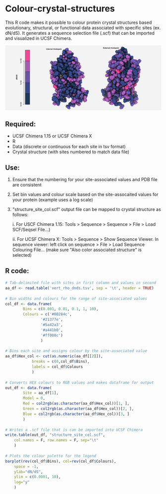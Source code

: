 # Colour-crystal-structures

This R code makes it possible to colour protein crystal structures based evolutionary, structural, or functional data associated with specific sites (ex. dN/dS). It generates a sequence selection file (.scf) that can be imported and visualized in UCSF Chimera.

![Rhodopsin interior vs exterior dN/dS](https://github.com/alexvannynatten/Colour-crystal-structures/blob/b9f60c5636dec16aa6edfd5ea5cce685b61c1b02/rhodopsin_dnds_col.png)

## Required:

- UCSF Chimera 1.15 or UCSF Chimera X
- R
- Data (discrete or continuous for each site in tsv format)
- Crystal structure (with sites numbered to match data file)

## Use:

1. Ensure that the numbering for your site-associated values and PDB file are consistent 

2. Set bin values and colour scale based on the site-assocaited values for your protein (example uses a log scale)

3. "structure_site_col.scf" output file can be mapped to crystal structure as follows: 

	i. For USCF Chimera 1.15: Tools > Sequence > Sequence > File > Load SCF/Seqsel File...)

	ii. For UCSF Chimera X: Tools > Sequence > Show Sequence Viewer. In sequence viewer: left click on sequence > File > Load Sequence Colouring File... (make sure "Also color associated structure" is selected)

## R code:

```r
# Tab-delimited file with sites in first column and values in second
aa_df <- read.table('vert_rho_dnds.tsv', sep = '\t', header = TRUE)

# Bin widths and colours for the range of site-associated values
col_df <- data.frame(
		Bins = c(0.001, 0.01, 0.1, 1, 10),
		Colours = c('#00284c', 
			    '#21377e', 
			    '#5a42a3', 
			    '#a441b0', 
			    '#ff008c')
			    )

# Bins each site and assigns colour by the site-associated value
aa_df$Hex_col <- cut(as.numeric(aa_df[[2]]), 
		    breaks = c(0,col_df$Bins),
		    labels = col_df$Colours
		    )

# Converts HEX colours to RGB values and makes dataframe for output
out_df <- data.frame(
		Site = aa_df[1], 
		Model = 0,
		Red = col2rgb(as.character(aa_df$Hex_col))[1, ],
		Green = col2rgb(as.character(aa_df$Hex_col))[2, ],
		Blue = col2rgb(as.character(aa_df$Hex_col))[3, ]
		)

# Writes a .scf file that is can be imported into UCSF Chimera
write.table(out_df, "structure_site_col.scf", 
	col.names = F, row.names = F, sep="\t"
	)

# Plots the colour palette for the legend
barplot(rev(col_df$Bins), col=rev(col_df$Colours), 
	space = -1, 
	ylab="dN/dS", 
	ylim = c(0.0001, 10), 
	log="y"
	)

